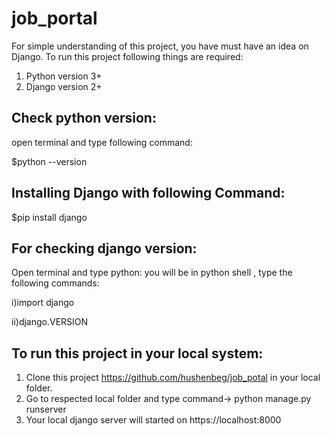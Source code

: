 # job_portal
For simple understanding of this project, you have must have an idea on Django.
To run this project following things are required:
1. Python version 3+
2. Django version 2+

## Check python version:
open terminal and type following command:

$python --version

## Installing Django with following Command:

$pip install django

## For checking django version:
Open terminal and type python:
you will be in python shell , type the following commands:

i)import django

ii)django.VERSION

## To run this project in your local system:
1. Clone this project https://github.com/hushenbeg/job_potal in your local folder.
2. Go to respected local folder and type command-> python manage.py runserver
3. Your local django server will started on https://localhost:8000





